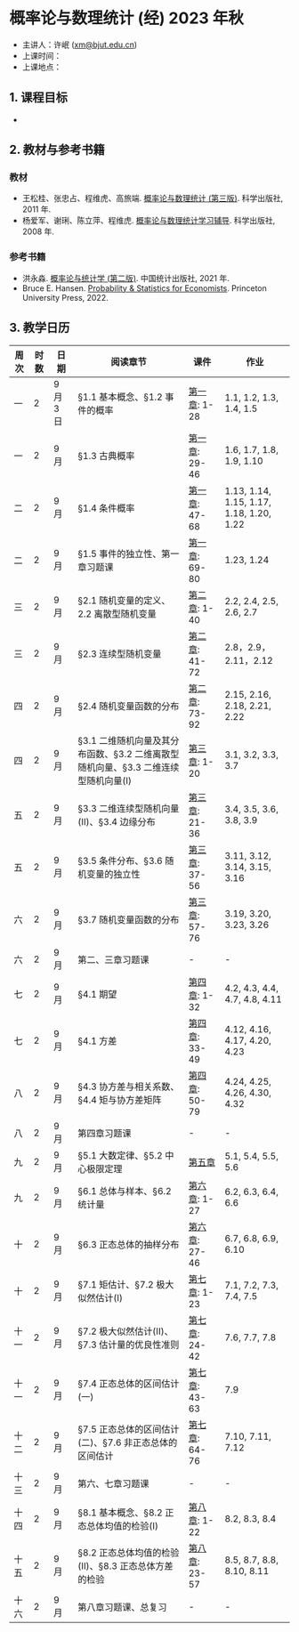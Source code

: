 # 概率论与数理统计 (经) 2023 年秋

+ 主讲人：许岷 (xm@bjut.edu.cn)
+ 上课时间：
+ 上课地点：

## 1. 课程目标

-

## 2. 教材与参考书籍

### 教材
+ 王松桂、张忠占、程维虎、高旅端. [概率论与数理统计 (第三版)](https://book.douban.com/subject/10354547/). 科学出版社, 2011 年.
+ 杨爱军、谢琍、陈立萍、程维虎. [概率论与数理统计学习辅导](https://book.douban.com/subject/35830043/). 科学出版社, 2008 年.

### 参考书籍
+ 洪永淼. [概率论与统计学 (第二版)](https://book.douban.com/subject/35798663/). 中国统计出版社, 2021 年.
+ Bruce E. Hansen. [Probability & Statistics for Economists](https://book.douban.com/subject/35783779/). Princeton University Press, 2022.

## 3. 教学日历

| 周次 | 时数 | 日期 | 阅读章节 | 课件 | 作业 |
| ------------- | ------------- | ------------- | ------------- | ------------- | ------------- |
| 一 | 2 | 9 月 3 日 | §1.1 基本概念、§1.2 事件的概率 | [第一章](https://github.com/xumin1991/Probability-and-Statistics-2023/blob/Min/PPT/%E7%AC%AC%E4%B8%80%E7%AB%A0_%E9%9A%8F%E6%9C%BA%E4%BA%8B%E4%BB%B6.pdf): 1-28 | 1.1, 1.2, 1.3, 1.4, 1.5|
| 一 | 2 | 9 月 | §1.3 古典概率 | [第一章](https://github.com/xumin1991/Probability-and-Statistics-2023/blob/Min/PPT/%E7%AC%AC%E4%B8%80%E7%AB%A0_%E9%9A%8F%E6%9C%BA%E4%BA%8B%E4%BB%B6.pdf): 29-46 | 1.6, 1.7, 1.8, 1.9, 1.10|
| 二 | 2 | 9 月 | §1.4 条件概率 | [第一章](https://github.com/xumin1991/Probability-and-Statistics-2023/blob/Min/PPT/%E7%AC%AC%E4%B8%80%E7%AB%A0_%E9%9A%8F%E6%9C%BA%E4%BA%8B%E4%BB%B6.pdf): 47-68 | 1.13, 1.14, 1.15, 1.17, 1.18, 1.20, 1.22 | 
| 二 | 2 | 9 月 | §1.5 事件的独立性、第一章习题课 | [第一章](https://github.com/xumin1991/Probability-and-Statistics-2023/blob/Min/PPT/%E7%AC%AC%E4%B8%80%E7%AB%A0_%E9%9A%8F%E6%9C%BA%E4%BA%8B%E4%BB%B6.pdf): 69-80 | 1.23, 1.24 |
| 三 | 2 | 9 月 | §2.1 随机变量的定义、2.2 离散型随机变量 | [第二章](https://github.com/xumin1991/Probability-and-Statistics-2023/blob/Min/PPT/%E7%AC%AC%E4%BA%8C%E7%AB%A0_%E9%9A%8F%E6%9C%BA%E5%8F%98%E9%87%8F.pdf): 1-40 | 2.2, 2.4, 2.5, 2.6, 2.7 |
| 三 | 2 | 9 月 | §2.3 连续型随机变量  | [第二章](https://github.com/xumin1991/Probability-and-Statistics-2023/blob/Min/PPT/%E7%AC%AC%E4%BA%8C%E7%AB%A0_%E9%9A%8F%E6%9C%BA%E5%8F%98%E9%87%8F.pdf): 41-72 | 2.8，2.9，2.11，2.12 |
| 四 | 2 | 9 月 | §2.4 随机变量函数的分布| [第二章](https://github.com/xumin1991/Probability-and-Statistics-2023/blob/Min/PPT/%E7%AC%AC%E4%BA%8C%E7%AB%A0_%E9%9A%8F%E6%9C%BA%E5%8F%98%E9%87%8F.pdf): 73-92 | 2.15, 2.16, 2.18, 2.21, 2.22 |
| 四 | 2 | 9 月 | §3.1 二维随机向量及其分布函数、§3.2 二维离散型随机向量、§3.3 二维连续型随机向量(I)  | [第三章](https://github.com/xumin1991/Probability-and-Statistics-2023/blob/Min/PPT/%E7%AC%AC%E4%B8%89%E7%AB%A0_%E9%9A%8F%E6%9C%BA%E5%90%91%E9%87%8F.pdf): 1-20 | 3.1, 3.2, 3.3, 3.7 |
| 五 | 2 | 9 月 | §3.3 二维连续型随机向量(II)、§3.4 边缘分布 | [第三章](https://github.com/xumin1991/Probability-and-Statistics-2023/blob/Min/PPT/%E7%AC%AC%E4%B8%89%E7%AB%A0_%E9%9A%8F%E6%9C%BA%E5%90%91%E9%87%8F.pdf): 21-36 | 3.4, 3.5, 3.6, 3.8, 3.9 |
| 五 | 2 | 9 月 | §3.5 条件分布、§3.6 随机变量的独立性 | [第三章](https://github.com/xumin1991/Probability-and-Statistics-2023/blob/Min/PPT/%E7%AC%AC%E4%B8%89%E7%AB%A0_%E9%9A%8F%E6%9C%BA%E5%90%91%E9%87%8F.pdf): 37-56 | 3.11, 3.12, 3.14, 3.15, 3.16 |
| 六 | 2 | 9 月 | §3.7 随机变量函数的分布 | [第三章](https://github.com/xumin1991/Probability-and-Statistics-2023/blob/Min/PPT/%E7%AC%AC%E4%B8%89%E7%AB%A0_%E9%9A%8F%E6%9C%BA%E5%90%91%E9%87%8F.pdf): 57-76 | 3.19, 3.20, 3.23, 3.26 |
| 六 | 2 | 9 月 | 第二、三章习题课 | - | - |
| 七 | 2 | 9 月 | §4.1 期望 | [第四章](https://github.com/xumin1991/Probability-and-Statistics-2023/blob/Min/PPT/%E7%AC%AC%E5%9B%9B%E7%AB%A0_%E6%95%B0%E5%AD%97%E7%89%B9%E5%BE%81.pdf): 1-32 | 4.2, 4.3, 4.4, 4.7, 4.8, 4.11 |
| 七 | 2 | 9 月 | §4.1 方差 | [第四章](https://github.com/xumin1991/Probability-and-Statistics-2023/blob/Min/PPT/%E7%AC%AC%E5%9B%9B%E7%AB%A0_%E6%95%B0%E5%AD%97%E7%89%B9%E5%BE%81.pdf): 33-49 | 4.12, 4.16, 4.17, 4.20, 4.23 |
| 八 | 2 | 9 月 | §4.3 协方差与相关系数、§4.4 矩与协方差矩阵 | [第四章](https://github.com/xumin1991/Probability-and-Statistics-2023/blob/Min/PPT/%E7%AC%AC%E5%9B%9B%E7%AB%A0_%E6%95%B0%E5%AD%97%E7%89%B9%E5%BE%81.pdf): 50-79 | 4.24, 4.25, 4.26, 4.30, 4.32 |
| 八 | 2 | 9 月 | 第四章习题课 | - | - |
| 九 | 2 | 9 月 | §5.1 大数定律、§5.2 中心极限定理 | [第五章](https://github.com/xumin1991/Probability-and-Statistics-2023/blob/Min/PPT/%E7%AC%AC%E4%BA%94%E7%AB%A0_%E6%9E%81%E9%99%90%E5%AE%9A%E7%90%86.pdf) | 5.1, 5.4, 5.5, 5.6 |
| 九 | 2 | 9 月 | §6.1 总体与样本、§6.2 统计量 | [第六章](https://github.com/xumin1991/Probability-and-Statistics-2023/blob/Min/PPT/%E7%AC%AC%E5%85%AD%E7%AB%A0_%E6%A0%B7%E6%9C%AC%E4%B8%8E%E7%BB%9F%E8%AE%A1%E9%87%8F.pdf): 1-27 | 6.2, 6.3, 6.4, 6.6 |
| 十 | 2 | 9 月 | §6.3 正态总体的抽样分布 | [第六章](https://github.com/xumin1991/Probability-and-Statistics-2023/blob/Min/PPT/%E7%AC%AC%E5%85%AD%E7%AB%A0_%E6%A0%B7%E6%9C%AC%E4%B8%8E%E7%BB%9F%E8%AE%A1%E9%87%8F.pdf): 27-46 | 6.7, 6.8, 6.9, 6.10 |
| 十 | 2 | 9 月 | §7.1 矩估计、§7.2 极大似然估计(I)| [第七章](https://github.com/xumin1991/Probability-and-Statistics-2023/blob/Min/PPT/%E7%AC%AC%E4%B8%83%E7%AB%A0_%E5%8F%82%E6%95%B0%E4%BC%B0%E8%AE%A1.pdf): 1-23 | 7.1, 7.2, 7.3, 7.4, 7.5|
| 十一 | 2 | 9 月 | §7.2 极大似然估计(II)、§7.3 估计量的优良性准则 | [第七章](https://github.com/xumin1991/Probability-and-Statistics-2023/blob/Min/PPT/%E7%AC%AC%E4%B8%83%E7%AB%A0_%E5%8F%82%E6%95%B0%E4%BC%B0%E8%AE%A1.pdf): 24-42 |  7.6, 7.7, 7.8 |
| 十一 | 2 | 9 月 | §7.4 正态总体的区间估计(一) | [第七章](https://github.com/xumin1991/Probability-and-Statistics-2023/blob/Min/PPT/%E7%AC%AC%E4%B8%83%E7%AB%A0_%E5%8F%82%E6%95%B0%E4%BC%B0%E8%AE%A1.pdf): 43-63 | 7.9 |
| 十二 | 2 | 9 月 | §7.5 正态总体的区间估计(二)、§7.6 非正态总体的区间估计 | [第七章](https://github.com/xumin1991/Probability-and-Statistics-2023/blob/Min/PPT/%E7%AC%AC%E4%B8%83%E7%AB%A0_%E5%8F%82%E6%95%B0%E4%BC%B0%E8%AE%A1.pdf): 64-76 | 7.10, 7.11, 7.12 |
| 十三 | 2 | 9 月 | 第六、七章习题课 | - | - |
| 十四 | 2 | 9 月 | §8.1 基本概念、§8.2 正态总体均值的检验(I) | [第八章](https://github.com/xumin1991/Probability-and-Statistics-2023/blob/Min/PPT/%E7%AC%AC%E5%85%AB%E7%AB%A0_%E5%81%87%E8%AE%BE%E6%A3%80%E9%AA%8C.pdf): 1-22 | 8.2, 8.3, 8.4 |
| 十五 | 2 | 9 月 | §8.2 正态总体均值的检验(II)、§8.3 正态总体方差的检验 | [第八章](https://github.com/xumin1991/Probability-and-Statistics-2023/blob/Min/PPT/%E7%AC%AC%E5%85%AB%E7%AB%A0_%E5%81%87%E8%AE%BE%E6%A3%80%E9%AA%8C.pdf): 23-57 | 8.5, 8.7, 8.8, 8.10, 8.11 |
| 十六 | 2 | 9 月 | 第八章习题课、总复习 | - | - |
